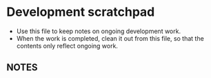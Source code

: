 # Development scratchpad

- Use this file to keep notes on ongoing development work.
- When the work is completed, clean it out from this file, so that the contents only reflect ongoing work.

## NOTES
